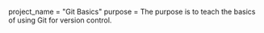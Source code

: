 project_name = "Git Basics"
purpose = The purpose is to teach the basics of using Git for version control.
